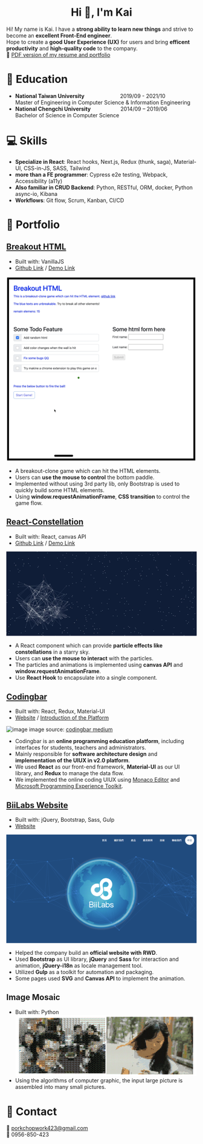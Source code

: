 
<h1 align="center">Hi 👋, I'm Kai</h1>  


Hi! My name is Kai. I have a **strong ability to learn new things** and strive to become an **excellent Front-End engineer**.    
Hope to create a **good User Experience (UX)** for users and bring **efficent productivity** and **high-quality code** to the company.    
:link: [PDF version of my resume and portfolio](https://drive.google.com/drive/folders/1VmKL_8qIvI8PlEhxiUb-iJtatccnureh?usp=sharing)


# :book: Education
* **National Taiwan University**&nbsp; &nbsp; &nbsp; &nbsp; &nbsp; &nbsp; &nbsp; &nbsp; &nbsp; &nbsp; &nbsp; &nbsp; 2019/09 - 2021/10  
Master of Engineering in Computer Science & Information Engineering  
* **National Chengchi University**&nbsp; &nbsp; &nbsp; &nbsp; &nbsp; &nbsp; &nbsp; &nbsp; &nbsp; &nbsp; 2014/09 – 2019/06  
Bachelor of Science in Computer Science   


# :computer: Skills
* **Specialize in React**: React hooks, Next.js, Redux (thunk, saga), Material-UI, CSS-in-JS, SASS, Tailwind
* **more than a FE programmer**: Cypress e2e testing, Webpack, Accessibility (a11y)
* **Also familiar in CRUD Backend**: Python, RESTful, ORM, docker, Python async-io, Kibana
* **Workflows**: Git flow, Scrum, Kanban, CI/CD

<!--- 
## Experience 
-->

# :file_folder: Portfolio

## [**Breakout HTML**](https://colman423.github.io/breakout-clone/)
  * Built with: VanillaJS
   * [Github Link](https://github.com/colman423/breakout-clone)  / [Demo Link](https://colman423.github.io/breakout-clone/)  
   
   ![image](https://github.com/colman423/colman423/blob/main/breakout-html.png)     
    
   * A breakout-clone game which can hit the HTML elements.
   * Users can **use the mouse to control** the bottom paddle.   
   * Implemented without using 3rd party lib, only Bootstrap is used to quickly build some HTML elements.
   * Using **window.requestAnimationFrame**, **CSS transition** to control the game flow.

## [**React-Constellation**](https://colman423.github.io/Constellation/)    
   * Built with: React, canvas API  
   * [Github Link](https://github.com/colman423/Constellation)  / [Demo Link](https://colman423.github.io/Constellation/)  

   ![image](https://github.com/colman423/colman423/blob/main/constellation.png)     
    
   * A React component which can provide **particle effects like constellations** in a starry sky.  
   * Users can **use the mouse to interact** with the particles.   
   * The particles and animations is implemented using **canvas API** and **window.requestAnimationFrame**.   
   * Use **React Hook** to encapsulate into a single component. 

## [**Codingbar**](https://codingbar.ai/)    
   * Built with: React, Redux, Material-UI   
   * [Website](https://codingbar.ai/) / [Introduction of the Platform](https://www.youtube.com/watch?v=E6MOHnlsRHA)
   
   ![image](https://miro.medium.com/max/2400/1*K3y3_hQ2w8MF2GK2fAcR_g.png)
   image source: [codingbar medium](https://medium.com/codingbar/%E5%A4%A2%E6%83%B3%E4%BF%83%E4%BD%BF%E7%A4%BE%E5%9C%98%E7%9A%84%E8%90%8C%E8%8A%BD-%E6%BF%B1%E6%B1%9F%E5%94%90%E5%90%8C%E5%AD%B8-b29997e581aa)  
   
   * Codingbar is an **online programming education platform**, including interfaces for students, teachers and administrators.  
   * Mainly responsible for **software architecture design** and **implementation of the UIUX in v2.0 platform**.  
   * We used **React** as our front-end framework, **Material-UI** as our UI library, and **Redux** to manage the data flow. 
   * We implemented the online coding UIUX using [Monaco Editor](https://microsoft.github.io/monaco-editor/) and [Microsoft Programming Experience Toolkit](https://github.com/microsoft/pxt).

## [**BiiLabs Website**](https://biilabs.io/)
   * Built with: jQuery, Bootstrap, Sass, Gulp  
   * [Website](https://biilabs.io/) 
   
   ![image](https://github.com/colman423/colman423/blob/main/bii.png)  
   
   * Helped the company build an **official website with RWD**. 
   * Used **Bootstrap** as UI library, **jQuery** and **Sass** for interaction and animation, **jQuery-i18n** as locale management tool.   
   * Utilized **Gulp** as a toolkit for automation and packaging.  
   * Some pages used **SVG** and **Canvas API** to implement the animation.

## **Image Mosaic**    
   * Built with: Python 
   ![image](https://github.com/colman423/colman423/blob/main/ImageMosaic.png)      
   * Using the algorithms of computer graphic, the input large picture is assembled into many small pictures.    

    
  
# :email: Contact  
:email: porkchopwork423@gmail.com    
:iphone: 0956-850-423
